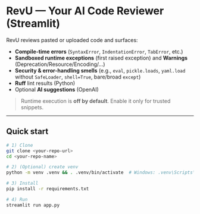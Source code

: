 # RevU — Your AI Code Reviewer (Streamlit)

RevU reviews pasted or uploaded code and surfaces:
- **Compile-time errors** (`SyntaxError`, `IndentationError`, `TabError`, etc.)
- **Sandboxed runtime exceptions** (first raised exception) and **Warnings** (Deprecation/Resource/Encoding/…)
- **Security & error-handling smells** (e.g., `eval`, `pickle.loads`, `yaml.load` without `SafeLoader`, `shell=True`, bare/broad `except`)
- **Ruff** lint results (Python)
- Optional **AI suggestions** (OpenAI)

> Runtime execution is **off by default**. Enable it only for trusted snippets.

---

## Quick start

```bash
# 1) Clone
git clone <your-repo-url>
cd <your-repo-name>

# 2) (Optional) create venv
python -m venv .venv && . .venv/bin/activate  # Windows: .venv\Scripts\activate

# 3) Install
pip install -r requirements.txt

# 4) Run
streamlit run app.py

